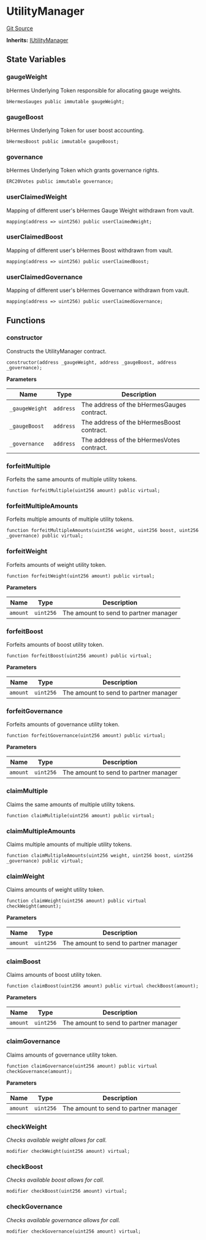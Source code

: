 # UtilityManager
[Git Source](https://github.com/Maia-DAO/test-env-V2/blob/84b5f9e8695c91ddb02f27bb3dfb1c652f55ced4/hermes/UtilityManager.sol)

**Inherits:**
[IUtilityManager](/hermes/interfaces/IUtilityManager.sol/interface.IUtilityManager.md)


## State Variables
### gaugeWeight
bHermes Underlying Token responsible for allocating gauge weights.


```solidity
bHermesGauges public immutable gaugeWeight;
```


### gaugeBoost
bHermes Underlying Token for user boost accounting.


```solidity
bHermesBoost public immutable gaugeBoost;
```


### governance
bHermes Underlying Token which grants governance rights.


```solidity
ERC20Votes public immutable governance;
```


### userClaimedWeight
Mapping of different user's bHermes Gauge Weight withdrawn from vault.


```solidity
mapping(address => uint256) public userClaimedWeight;
```


### userClaimedBoost
Mapping of different user's bHermes Boost withdrawn from vault.


```solidity
mapping(address => uint256) public userClaimedBoost;
```


### userClaimedGovernance
Mapping of different user's bHermes Governance withdrawn from vault.


```solidity
mapping(address => uint256) public userClaimedGovernance;
```


## Functions
### constructor

Constructs the UtilityManager contract.


```solidity
constructor(address _gaugeWeight, address _gaugeBoost, address _governance);
```
**Parameters**

|Name|Type|Description|
|----|----|-----------|
|`_gaugeWeight`|`address`|The address of the bHermesGauges contract.|
|`_gaugeBoost`|`address`|The address of the bHermesBoost contract.|
|`_governance`|`address`|The address of the bHermesVotes contract.|


### forfeitMultiple

Forfeits the same amounts of multiple utility tokens.


```solidity
function forfeitMultiple(uint256 amount) public virtual;
```

### forfeitMultipleAmounts

Forfeits multiple amounts of multiple utility tokens.


```solidity
function forfeitMultipleAmounts(uint256 weight, uint256 boost, uint256 _governance) public virtual;
```

### forfeitWeight

Forfeits amounts of weight utility token.


```solidity
function forfeitWeight(uint256 amount) public virtual;
```
**Parameters**

|Name|Type|Description|
|----|----|-----------|
|`amount`|`uint256`|The amount to send to partner manager|


### forfeitBoost

Forfeits amounts of boost utility token.


```solidity
function forfeitBoost(uint256 amount) public virtual;
```
**Parameters**

|Name|Type|Description|
|----|----|-----------|
|`amount`|`uint256`|The amount to send to partner manager|


### forfeitGovernance

Forfeits amounts of governance utility token.


```solidity
function forfeitGovernance(uint256 amount) public virtual;
```
**Parameters**

|Name|Type|Description|
|----|----|-----------|
|`amount`|`uint256`|The amount to send to partner manager|


### claimMultiple

Claims the same amounts of multiple utility tokens.


```solidity
function claimMultiple(uint256 amount) public virtual;
```

### claimMultipleAmounts

Claims multiple amounts of multiple utility tokens.


```solidity
function claimMultipleAmounts(uint256 weight, uint256 boost, uint256 _governance) public virtual;
```

### claimWeight

Claims amounts of weight utility token.


```solidity
function claimWeight(uint256 amount) public virtual checkWeight(amount);
```
**Parameters**

|Name|Type|Description|
|----|----|-----------|
|`amount`|`uint256`|The amount to send to partner manager|


### claimBoost

Claims amounts of boost utility token.


```solidity
function claimBoost(uint256 amount) public virtual checkBoost(amount);
```
**Parameters**

|Name|Type|Description|
|----|----|-----------|
|`amount`|`uint256`|The amount to send to partner manager|


### claimGovernance

Claims amounts of governance utility token.


```solidity
function claimGovernance(uint256 amount) public virtual checkGovernance(amount);
```
**Parameters**

|Name|Type|Description|
|----|----|-----------|
|`amount`|`uint256`|The amount to send to partner manager|


### checkWeight

*Checks available weight allows for call.*


```solidity
modifier checkWeight(uint256 amount) virtual;
```

### checkBoost

*Checks available boost allows for call.*


```solidity
modifier checkBoost(uint256 amount) virtual;
```

### checkGovernance

*Checks available governance allows for call.*


```solidity
modifier checkGovernance(uint256 amount) virtual;
```

